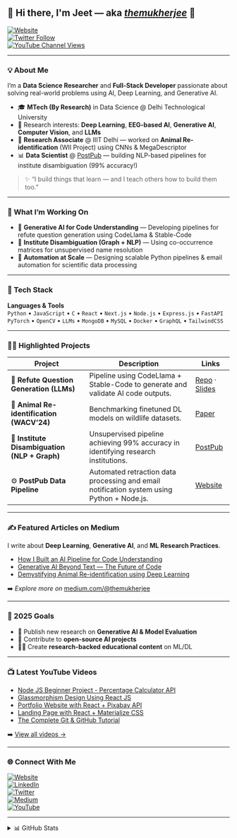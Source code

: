 ## 🚀 Hi there, I'm Jeet — aka [_themukherjee_](https://medium.com/@themukherjee) 👋  

[![Website](https://img.shields.io/website?label=themukherjee.in&style=for-the-badge&url=https%3A%2F%2Fthemukherjee.in)](https://themukherjee.in)  
[![Twitter Follow](https://img.shields.io/twitter/follow/JeetMuk93320323?color=1DA1F2&logo=twitter&style=for-the-badge)](https://twitter.com/JeetMuk93320323)  
[![YouTube Channel Views](https://img.shields.io/youtube/views/la0qE1LdNfM?style=for-the-badge&logo=youtube)](https://youtube.com/themukherjee)  

---

### 💡 About Me
I’m a **Data Science Researcher** and **Full-Stack Developer** passionate about solving real-world problems using AI, Deep Learning, and Generative AI.

- 🎓 **MTech (By Research)** in Data Science @ Delhi Technological University
- 🧠 Research interests: **Deep Learning**, **EEG-based AI**, **Generative AI**, **Computer Vision**, and **LLMs**  
- 🔬 **Research Associate** @ IIIT Delhi — worked on **Animal Re-identification** (WII Project) using CNNs & MegaDescriptor  
- 📊 **Data Scientist** @ [PostPub](https://postpub.net/) — building NLP-based pipelines for institute disambiguation (99% accuracy!)  

> ✨ “I build things that learn — and I teach others how to build them too.”  

---

### 🔭 What I’m Working On
- 🧬 **Generative AI for Code Understanding** — Developing pipelines for refute question generation using CodeLlama & Stable-Code 
- 🧩 **Institute Disambiguation (Graph + NLP)** — Using co-occurrence matrices for unsupervised name resolution  
- 🤖 **Automation at Scale** — Designing scalable Python pipelines & email automation for scientific data processing  

---

### 🧰 Tech Stack
**Languages & Tools**  
`Python` • `JavaScript` • `C` • `React` • `Next.js` • `Node.js` • `Express.js` • `FastAPI`  
`PyTorch` • `OpenCV` • `LLMs` • `MongoDB` • `MySQL` • `Docker` • `GraphQL` • `TailwindCSS`

---

### 🧑‍💻 Highlighted Projects
| Project | Description | Links |
|----------|--------------|--------|
| 🦙 **Refute Question Generation (LLMs)** | Pipeline using CodeLlama + Stable-Code to generate and validate AI code outputs. | [Repo](https://github.com/Jeet009/GPT-based-pipeline-to-automatically-generate-good-quality-REFUTE-questions) · [Slides](https://docs.google.com/presentation/d/1R-ztgbQvvhF1EKDBgy7GvotG8xNjLevS9X8XsVNAMAo/edit?usp=sharing) |
| 🐾 **Animal Re-identification (WACV’24)** | Benchmarking finetuned DL models on wildlife datasets. | [Paper](https://openaccess.thecvf.com/content/WACV2024/papers/Cermak_WildlifeDatasets_An_Open-Source_Toolkit_for_Animal_Re-Identification_WACV_2024_paper.pdf) |
| 🧮 **Institute Disambiguation (NLP + Graph)** | Unsupervised pipeline achieving 99% accuracy in identifying research institutions. | [PostPub](https://postpub.net/) |
| ⚙️ **PostPub Data Pipeline** | Automated retraction data processing and email notification system using Python + Node.js. | [Website](https://postpub.net/) |

---

### ✍️ Featured Articles on Medium
I write about **Deep Learning**, **Generative AI**, and **ML Research Practices**.

- [How I Built an AI Pipeline for Code Understanding](https://medium.com/@themukherjee)  
- [Generative AI Beyond Text — The Future of Code](https://medium.com/@themukherjee)  
- [Demystifying Animal Re-identification using Deep Learning](https://medium.com/@themukherjee)

➡️ *Explore more on* [medium.com/@themukherjee](https://medium.com/@themukherjee)

---

### 🎯 2025 Goals
- 📘 Publish new research on **Generative AI & Model Evaluation**  
- 🧩 Contribute to **open-source AI projects**  
- 🧑‍🏫 Create **research-backed educational content** on ML/DL  

---

### 📺 Latest YouTube Videos
<!-- YOUTUBE:START -->
- [Node JS Beginner Project - Percentage Calculator API](https://www.youtube.com/watch?v=J0oyKJzZG5I&t=4s)  
- [Glassmorphism Design Using React JS](https://www.youtube.com/watch?v=hx3a3kSQ8Ik)  
- [Portfolio Website with React + Pixabay API](https://youtu.be/iW2KhYzAoq8)  
- [Landing Page with React + Materialize CSS](https://www.youtube.com/watch?v=la0qE1LdNfM)  
- [The Complete Git & GitHub Tutorial](https://www.youtube.com/watch?v=2-T4yv7C_ik&t=3s)  
<!-- YOUTUBE:END -->
➡️ [View all videos →](https://youtube.com/themukherjee)

---

### 🌐 Connect With Me  
[![Website](https://img.shields.io/badge/Website-themukherjee.in-blue?style=flat-square)](https://themukherjee.in)  
[![LinkedIn](https://img.shields.io/badge/LinkedIn-Jeet_Mukherjee-blue?style=flat-square&logo=linkedin)](https://www.linkedin.com/in/jeet-mukherjee-27869a186/)  
[![Twitter](https://img.shields.io/badge/Twitter-@JeetMuk93320323-1DA1F2?style=flat-square&logo=twitter)](https://twitter.com/JeetMuk93320323)  
[![Medium](https://img.shields.io/badge/Medium-@themukherjee-black?style=flat-square&logo=medium)](https://medium.com/@themukherjee)  
[![YouTube](https://img.shields.io/badge/YouTube-themukherjee-red?style=flat-square&logo=youtube)](https://youtube.com/themukherjee)

---

<details>
  <summary>📊 GitHub Stats</summary>
  <img align="left" alt="Jeet's GitHub Stats" src="https://github-readme-stats.vercel.app/api?username=Jeet009&show_icons=true&theme=radical&hide_border=true" />
</details>
